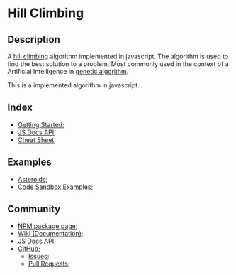 # Hill Climbing

## Description
A [hill climbing](https://en.wikipedia.org/wiki/Hill_climbing) algorithm implemented in javascript. The algorithm is used to find the best solution to a problem. Most commonly used in the context of a Artificial Intelligence in [genetic algorithm](https://en.wikipedia.org/wiki/Genetic_algorithm).

This is a implemented algorithm in javascript.

## Index
- [Getting Started](./GetStarted.md);
- [JS Docs API](https://201flaviosilva-labs.github.io/HillClimbing.js/);
- [Cheat Sheet](./CheatSheet.md);

## Examples
- [Asteroids](https://u1dtur.csb.app/);
- [Code Sandbox Examples](https://codesandbox.io/examples/package/hillclimbing);

## Community
- [NPM package page](https://www.npmjs.com/package/hillclimbing);
- [Wiki (Documentation)](https://github.com/201flaviosilva-labs/HillClimbing.js/wiki);
- [JS Docs API](https://201flaviosilva-labs.github.io/HillClimbing.js/);
- [GitHub](https://github.com/201flaviosilva-labs/HillClimbing.js);
  - [Issues](https://github.com/201flaviosilva-labs/HillClimbing.js/issues);
  - [Pull Requests](https://github.com/201flaviosilva-labs/HillClimbing.js/pulls);
